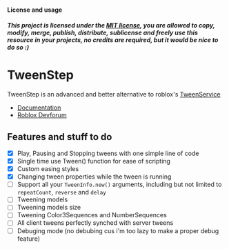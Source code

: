#### License and usage
##### This project is licensed under the [MIT license](LICENSE), you are allowed to copy, modify, merge, publish, distribute, sublicense and freely use this resource in your projects, **no credits are required**, but it would be nice to do so :)

# TweenStep
TweenStep is an advanced and better alternative to roblox's [TweenService]("https://create.roblox.com/docs/reference/engine/classes/TweenService")

* [Documentation](https://github.com/Davvex87/TweenStep/wiki/Getting-Started)
* [Roblox Devforum](https://www.youtube.com/)

## Features and stuff to do
 - [x] Play, Pausing and Stopping tweens with one simple line of code
 - [x] Single time use Tween() function for ease of scripting
 - [x] Custom easing styles
 - [x] Changing tween properties while the tween is running
 - [ ] Support all your ``TweenInfo.new()`` arguments, including but not limited to ``repeatCount``, ``reverse`` and ``delay``
 - [ ] Tweening models
 - [ ] Tweening models size
 - [ ] Tweening Color3Sequences and NumberSequences
 - [ ] All client tweens perfectly synched with server tweens
 - [ ] Debuging mode (no debubing cus i'm too lazy to make a proper debug feature)

